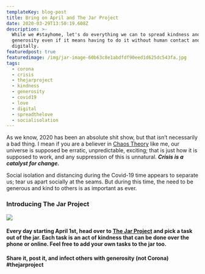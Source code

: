 ```yaml
---
templateKey: blog-post
title: Bring on April and The Jar Project
date: 2020-03-29T13:50:19.608Z
description: >-
  While we #stayhome, let's do everything we can to spread kindness and
  generosity even if it means having to do it without human contact and all
  digitally.
featuredpost: true
featuredimage: /img/jar-image-60b63c8e1abdfdf90eed1d625dc543fa.jpg
tags:
  - corona
  - crisis
  - thejarproject
  - kindness
  - generosity
  - covid19
  - love
  - digital
  - spreadthelove
  - socialisolation
---
```

As we know, 2020 has been an absolute shit show, but that isn’t necessarily a bad thing. I mean if you are a believer in [Chaos Theory](https://www.forbes.com/sites/startswithabang/2018/02/13/chaos-theory-the-butterfly-effect-and-the-computer-glitch-that-started-it-all/#20af5e3c69f6) like me, our universe is supposed be erratic, unpredictable, exciting; that is just how it is supposed to work, and any suppression of this is unnatural. ***Crisis is a catalyst for change.***

Social isolation and distancing during the Covid-19 time appears to separate us; tear us apart socially at the seams. But during this time, the need to be generous and kind to others is as important as ever.

### Introducing The Jar Project

![](/img/download.png)

#### Every day starting April 1st, head over to [The Jar Project](https://www.thejarproject.com) and pick a task out of the jar. Each task is an act of kindness that can be done over the phone or online. Feel free to add your own tasks to the jar too.

#### Share it, post it, and infect others with generosity (not Corona) #thejarproject